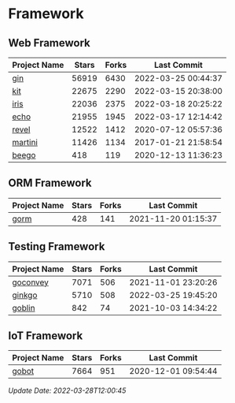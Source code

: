# Framework

## Web Framework
| Project Name | Stars | Forks | Last Commit |
| ------------ | ----- | ----- | ----------- |
| [gin](https://github.com/gin-gonic/gin) | 56919 | 6430 | 2022-03-25 00:44:37 |
| [kit](https://github.com/go-kit/kit) | 22675 | 2290 | 2022-03-15 20:38:00 |
| [iris](https://github.com/kataras/iris) | 22036 | 2375 | 2022-03-18 20:25:22 |
| [echo](https://github.com/labstack/echo) | 21955 | 1945 | 2022-03-17 12:14:42 |
| [revel](https://github.com/revel/revel) | 12522 | 1412 | 2020-07-12 05:57:36 |
| [martini](https://github.com/go-martini/martini) | 11426 | 1134 | 2017-01-21 21:58:54 |
| [beego](https://github.com/astaxie/beego) | 418 | 119 | 2020-12-13 11:36:23 |

## ORM Framework
| Project Name | Stars | Forks | Last Commit |
| ------------ | ----- | ----- | ----------- |
| [gorm](https://github.com/jinzhu/gorm) | 428 | 141 | 2021-11-20 01:15:37 |

## Testing Framework
| Project Name | Stars | Forks | Last Commit |
| ------------ | ----- | ----- | ----------- |
| [goconvey](https://github.com/smartystreets/goconvey) | 7071 | 506 | 2021-11-01 23:20:26 |
| [ginkgo](https://github.com/onsi/ginkgo) | 5710 | 508 | 2022-03-25 19:45:20 |
| [goblin](https://github.com/franela/goblin) | 842 | 74 | 2021-10-03 14:34:22 |

## IoT Framework
| Project Name | Stars | Forks | Last Commit |
| ------------ | ----- | ----- | ----------- |
| [gobot](https://github.com/hybridgroup/gobot) | 7664 | 951 | 2020-12-01 09:54:44 |

*Update Date: 2022-03-28T12:00:45*